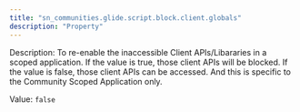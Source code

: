 ```yaml
---
title: "sn_communities.glide.script.block.client.globals"
description: "Property"
---
```


Description: To re-enable the inaccessible Client APIs/Libararies in a scoped application.  If the value is true, those client APIs will be blocked. If the value is false, those client APIs can be accessed. And this is specific to the Community Scoped Application only.

Value: `false`